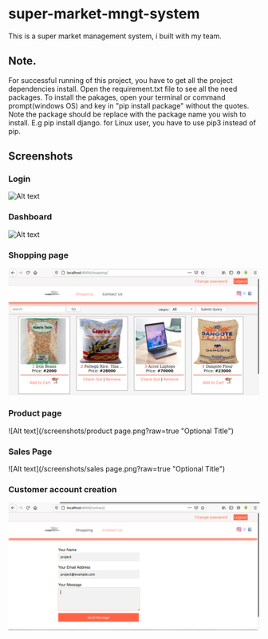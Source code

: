 # super-market-mngt-system
This is a super market management system, i built with my team.

## Note.
For successful running of this project, you have to get all the project dependencies install. Open the requirement.txt file to see all the need packages.
To install the pakages, open your terminal or command prompt(windows OS) and key in "pip install package" without the quotes. Note the package should be replace with the package name you wish to install. E.g pip install django. for Linux user, you have to use pip3 instead of pip.

## Screenshots

### Login
![Alt text](https://github.com/willy001-dama/super-market-mngt-system/blob/main/screenshots/login.png?raw=true "Optional Title")


### Dashboard
![Alt text](https://github.com/willy001-dama/super-market-mngt-system/blob/main/screenshots/admin%20dashboard.png?raw=true "Optional Title")

### Shopping page
![Alt text](/screenshots/shopping%20page.png?raw=true "Optional Title")


### Product page
![Alt text](/screenshots/product page.png?raw=true "Optional Title")


### Sales Page
![Alt text](/screenshots/sales page.png?raw=true "Optional Title")


### Customer account creation
![Alt text](/screenshots/contact%20us.png?raw=true "Optional Title")


